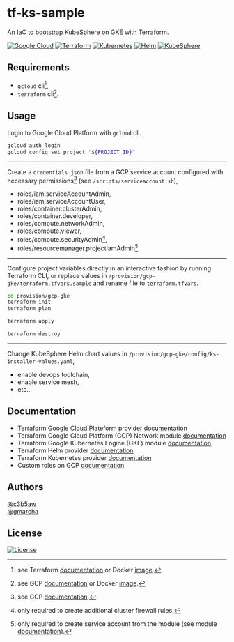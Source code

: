# tf-ks-sample

An IaC to bootstrap KubeSphere on GKE with Terraform.

[![Google Cloud](https://img.shields.io/badge/GCP-%234285F4.svg?style=for-the-badge&logo=google-cloud&logoColor=white)](https://cloud.google.com/docs?hl=fr)
[![Terraform](https://img.shields.io/badge/terraform-%235835CC.svg?style=for-the-badge&logo=terraform&logoColor=white)](https://developer.hashicorp.com/terraform)
[![Kubernetes](https://img.shields.io/badge/kubernetes-%23326ce5.svg?style=for-the-badge&logo=kubernetes&logoColor=white)](https://kubernetes.io/docs/home/)
[![Helm](https://img.shields.io/badge/helm-%23267a9e.svg?style=for-the-badge&logo=helm&logoColor=white)](https://helm.sh/docs/)
[![KubeSphere](https://img.shields.io/badge/kubesphere-%2351b484.svg?style=for-the-badge&logo=kubernetes&logoColor=white)](https://www.kubesphere.io/docs/v3.3/)

## Requirements

- `gcloud` cli[^1],
- `terraform` cli[^2].

## Usage

Login to Google Cloud Platform with `gcloud` cli.

```bash
gcloud auth login
gcloud config set project "${PROJECT_ID}"
```

---

Create a `credentials.json` file from a GCP service account configured with necessary permissions[^3] (see `/scripts/serviceaccount.sh`),
- roles/iam.serviceAccountAdmin,
- roles/iam.serviceAccountUser,
- roles/container.clusterAdmin,
- roles/container.developer,
- roles/compute.networkAdmin,
- roles/compute.viewer,
- roles/compute.securityAdmin[^4],
- roles/resourcemanager.projectIamAdmin[^5].

---

Configure project variables directly in an interactive fashion by running Terraform CLI,
or replace values in `/provision/gcp-gke/terraform.tfvars.sample` and rename file to `terraform.tfvars`.

```bash
cd provision/gcp-gke
terraform init
terraform plan
```
```bash
terraform apply
```
```bash
terraform destroy
```

---

Change KubeSphere Helm chart values in `/provision/gcp-gke/config/ks-installer-values.yaml`,
- enable devops toolchain,
- enable service mesh,
- etc...

## Documentation

- Terraform Google Cloud Plateform provider [documentation](https://registry.terraform.io/providers/hashicorp/google/latest/docs)
- Terraform Google Cloud Platform (GCP) Network module [documentation](https://registry.terraform.io/modules/terraform-google-modules/network/google/latest)
- Terraform Google Kubernetes Engine (GKE) module [documentation](https://registry.terraform.io/modules/terraform-google-modules/kubernetes-engine/google/latest)
- Terraform Helm provider [documentation](https://registry.terraform.io/providers/hashicorp/helm/latest/docs)
- Terraform Kubernetes provider [documentation](https://registry.terraform.io/providers/hashicorp/kubernetes/latest/docs)
- Custom roles on GCP [documentation](https://cloud.google.com/iam/docs/creating-custom-roles)

## Authors

[@c3b5aw](https://github.com/c3b5aw)\
[@gmarcha](https://github.com/gmarcha)

## License

[![License](https://img.shields.io/badge/License-Apache_2.0-blue.svg)](https://opensource.org/licenses/Apache-2.0)

[^1]: see Terraform [documentation](https://developer.hashicorp.com/terraform/downloads) or Docker [image](https://hub.docker.com/r/hashicorp/terraform/).
[^2]: see GCP [documentation](https://cloud.google.com/sdk/docs/install) or Docker [image](https://hub.docker.com/r/google/cloud-sdk/).
[^3]: see GCP [documentation](https://cloud.google.com/iam/docs/service-accounts-create).
[^4]: only required to create additional cluster firewall rules.
[^5]: only required to create service account from the module (see module [documentation](https://registry.terraform.io/modules/terraform-google-modules/kubernetes-engine/google/latest#configure-a-service-account)).
